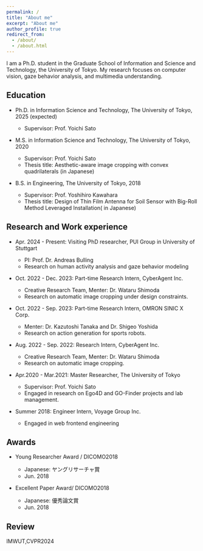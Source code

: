 ```yaml
---
permalink: /
title: "About me"
excerpt: "About me"
author_profile: true
redirect_from: 
  - /about/
  - /about.html
---
```


I am a Ph.D. student in the Graduate School of Information and Science and Technology, the University of Tokyo.  My research focuses on computer vision, gaze behavior analysis, and multimedia understanding. 

## Education

* Ph.D. in Information Science and Technology, The University of Tokyo, 2025 (expected)
  * Supervisor: Prof. Yoichi Sato

* M.S. in Information Science and Technology, The University of Tokyo, 2020
  * Supervisor: Prof. Yoichi Sato
  * Thesis title: Aesthetic-aware image cropping with convex quadrilaterals (in Japanese)

* B.S. in Engineering, The University of Tokyo, 2018
  * Supervisor: Prof. Yoshihiro Kawahara
  * Thesis title: Design of Thin Film Antenna for Soil Sensor with Big-Roll Method Leveraged Installation( in Japanese)

## Research and Work experience

* Apr. 2024 - Present: Visiting PhD researcher, PUI Group in University of Stuttgart
  * PI: Prof. Dr. Andreas Bulling
  * Research on human activity analysis and gaze behavior modeling
  
* Oct. 2022 - Dec. 2023: Part-time Research Intern, CyberAgent Inc. 
  * Creative Research Team, Menter: Dr. Wataru Shimoda
  * Research on automatic image cropping under design constraints.

* Oct. 2022 - Sep. 2023: Part-time Research Intern, OMRON SINIC X Corp.
  * Menter: Dr. Kazutoshi Tanaka and Dr. Shigeo Yoshida
  * Research on action generation for sports robots.

* Aug. 2022 - Sep. 2022: Research Intern, CyberAgent Inc. 
  * Creative Research Team, Menter: Dr. Wataru Shimoda
  * Research on automatic image cropping.

* Apr.2020 - Mar.2021: Master Researcher, The University of Tokyo
  * Supervisor: Prof. Yoichi Sato
  * Engaged in research on Ego4D and GO-Finder projects and lab management.
  
* Summer 2018: Engineer Intern, Voyage Group Inc.
  * Engaged in web frontend engineering
  
## Awards

* Young Researcher Award / DICOMO2018
  * Japanese: ヤングリサーチャ賞 
  * Jun. 2018

* Excellent Paper Award/ DICOMO2018
  * Japanese: 優秀論文賞
  * Jun. 2018

## Review

IMWUT,CVPR2024
